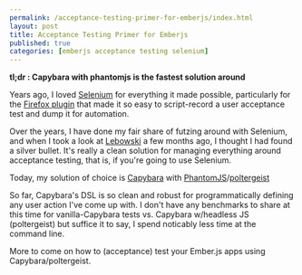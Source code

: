 ```yaml
---
permalink: /acceptance-testing-primer-for-emberjs/index.html
layout: post
title: Acceptance Testing Primer for Emberjs 
published: true 
categories: [emberjs acceptance testing selenium]
---
```

__tl;dr : Capybara with phantomjs is the fastest solution around__

Years ago, I loved [Selenium](http://seleniumhq.org/) for everything it
made possible, particularly for the [Firefox plugin](https://addons.mozilla.org/en-US/firefox/addon/selenium-ide/)
that made it so easy to script-record a user acceptance test and dump it
for automation.  

Over the years, I have done my fair share of futzing around with Selenium, and when I
took a look at [Lebowski](https://github.com/FrozenCanuck/Lebowski) a
few months ago, I thought I had found a silver bullet.  It's really 
a clean solution for managing everything around acceptance
testing, that is, if you're going to use Selenium.

Today, my solution of choice is
[Capybara](https://github.com/jnicklas/capybara) with
[PhantomJS](http://phantomjs.org/)/[poltergeist](https://github.com/jonleighton/poltergeist)

So far, Capybara's DSL is so clean and robust for programmatically defining any
user action I've come up with. I don't have any benchmarks to share at
this time for vanilla-Capybara tests vs. Capybara w/headless JS
(poltergeist) but suffice it to say, I spend noticably less time at the
command line.

More to come on how to (acceptance) test your Ember.js apps using
Capybara/poltergeist.
